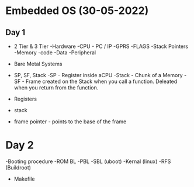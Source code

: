 # Embedded OS (30-05-2022)
## Day 1
- 2 Tier & 3 Tier
-Hardware
    -CPU
        - PC / IP
        -GPRS
        -FLAGS
        -Stack Pointers
    -Memory
        -code
        -Data
        -Peripheral
    
- Bare Metal Systems
- SP, SF, Stack
    -SP - Register inside aCPU
    -Stack - Chunk of a Memory
    -SF - Frame created on the Stack when you call a function.
    Deleated when you return from the function.
- Registers
- stack 
- frame pointer - points to the base of the frame
# Day 2

-Booting procedure -ROM BL -PBL -SBL (uboot) -Kernal (linux) -RFS (Buildroot)

   - Makefile
